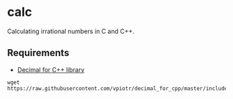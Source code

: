 # calc
Calculating irrational numbers in C and C++.

## Requirements
 * [Decimal for C++ library](https://github.com/vpiotr/decimal_for_cpp)
 ```
wget https://raw.githubusercontent.com/vpiotr/decimal_for_cpp/master/include/decimal.h
```
